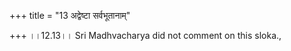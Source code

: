 +++
title = "13 अद्वेष्टा सर्वभूतानाम्"

+++
।।12.13।। Sri Madhvacharya did not comment on this sloka.,
